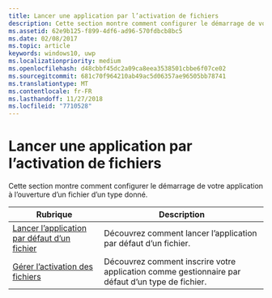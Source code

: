 ```yaml
---
title: Lancer une application par l’activation de fichiers
description: Cette section montre comment configurer le démarrage de votre application à l’ouverture d’un fichier d’un type donné.
ms.assetid: 62e9b125-f899-4df6-ad96-570fdbcb8bc5
ms.date: 02/08/2017
ms.topic: article
keywords: windows10, uwp
ms.localizationpriority: medium
ms.openlocfilehash: d48cbbf45dc2a09ca8eea3538501cbbe6f07ce02
ms.sourcegitcommit: 681c70f964210ab49ac5d06357ae96505bb78741
ms.translationtype: MT
ms.contentlocale: fr-FR
ms.lasthandoff: 11/27/2018
ms.locfileid: "7710528"
---
```

# <a name="launch-an-app-through-file-activation"></a>Lancer une application par l’activation de fichiers

Cette section montre comment configurer le démarrage de votre application à l’ouverture d’un fichier d’un type donné.

| Rubrique | Description |
|-------|-------------|
| [Lancer l’application par défaut d’un fichier](launch-the-default-app-for-a-file.md) | Découvrez comment lancer l’application par défaut d’un fichier. |
| [Gérer l’activation des fichiers](handle-file-activation.md) | Découvrez comment inscrire votre application comme gestionnaire par défaut d’un type de fichier. |